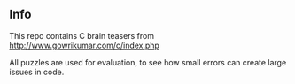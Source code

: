 ## Info ##
This repo contains C brain teasers from http://www.gowrikumar.com/c/index.php

All puzzles are used for evaluation, to see how small errors can
create large issues in code.
